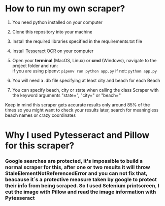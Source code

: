 # How to run my own scraper?

1. You need python installed on your computer  
2. Clone this repository into your machine  
3. Install the required libraries specified in the requirements.txt file
4. Install [Tesseract OCR](https://github.com/tesseract-ocr/tesseract) on your computer    
5. Open your **terminal** (MacOS, Linux) or **cmd** (Windows), navigate to the project folder and run:  
if you are using pipenv: `pipenv run python app.py` 
if not: `python app.py`
6. You will need a .db file specifying at least city and beach for each Beach 

7. You can specify beach, city or state when calling the class Scraper with the keyword arguments "state=", "city=" or "beach="  
  
Keep in mind this scraper gets accurate results only around 85% of the times so you might want to check your results later, search for meaningless beach names or crazy 
coordinates    


# Why I used Pytesseract and Pillow for this scraper?

### Google searches are protected, it's impossible to build a normal scraper for this, after one or two results it will throw StaleElementNotReferencedError and you can not fix that, beacause it´s a protective measure taken by google to protect their info from being scraped. So I used Selenium printscreen, I cut the image with Pillow and read the image information with Pytesseract
